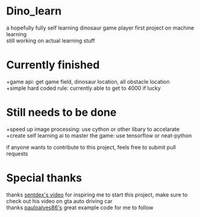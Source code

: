 Dino_learn  
==========
a hopefully fully self learning dinosaur game player
first project on machine learning  
still working on actual learning stuff  

Currently finished
==================
+game api: get game field, dinosaur location, all obstacle location  
+simple hard coded rule: currently able to get to 4000 if lucky  

Still needs to be done  
======================
+speed up image processing: use cython or other libary to accelarate  
+create self learning ai to master the game: use tensorflow or neat-python  

if anyone wants to contribute to this project, feels free to submit pull requests  

Special thanks  
==============
thanks [sentdex's video](https://www.youtube.com/user/sentdex) for inspiring me to start this project, make sure to check out his video on gta auto driving car  
thanks [pauloalves86's](https://github.com/pauloalves86/go_dino) great example code for me to follow  
